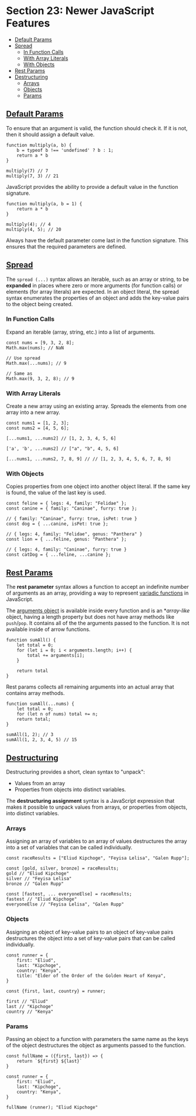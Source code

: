 # Section 23: Newer JavaScript Features

- [Default Params](#default-params)
- [Spread](#spread)
  - [In Function Calls](#in-function-calls)
  - [With Array Literals](#with-array-literals)
  - [With Objects](#with-objects)
- [Rest Params](#rest-params)
- [Destructuring](#destructuring)
  - [Arrays](#arrays)
  - [Objects](#objects)
  - [Params](#params)

## [Default Params](https://developer.mozilla.org/en-US/docs/Web/JavaScript/Reference/Functions/Default_parameters)
To ensure that an argument is valid, the function should check it. If it is not, then it should assign a default value.

```
function multiply(a, b) {
    b = typeof b !== 'undefined' ? b : 1;
    return a * b
}

multiply(7) // 7
multiply(7, 3) // 21
```

JavaScript provides the ability to provide a default value in the function signature.

```
function multiply(a, b = 1) {
    return a * b
}

multiply(4); // 4
multiply(4, 5); // 20
```

Always have the default parameter come last in the function signature. This ensures that the required parameters are defined.

## [Spread](https://developer.mozilla.org/en-US/docs/Web/JavaScript/Reference/Operators/Spread_syntax)
The `spread (...)` syntax allows an iterable, such as an array or string, to be **expanded** in places where zero or more arguments (for function calls) or elements (for array literals) are expected. In an object literal, the spread syntax enumerates the properties of an object and adds the key-value pairs to the object being created.

### In Function Calls
Expand an iterable (array, string, etc.) into a list of arguments.

```
const nums = [9, 3, 2, 8];
Math.max(nums); // NaN

// Use spread
Math.max(...nums); // 9

// Same as
Math.max(9, 3, 2, 8); // 9
```

### With Array Literals
Create a new array using an existing array. Spreads the elements from one array into a new array.

```
const nums1 = [1, 2, 3];
const nums2 = [4, 5, 6];

[...nums1, ...nums2] // [1, 2, 3, 4, 5, 6]

['a', 'b', ...nums2] // ["a", "b", 4, 5, 6]

[...nums1, ...nums2, 7, 8, 9] // // [1, 2, 3, 4, 5, 6, 7, 8, 9]
```

### With Objects
Copies properties from one object into another object literal. If the same key is found, the value of the last key is used.

```
const feline = { legs: 4, family: "Felidae" };
const canine = { family: "Caninae", furry: true };

// { family: "Caninae", furry: true, isPet: true }
const dog = { ...canine, isPet: true };

// { legs: 4, family: "Felidae", genus: "Panthera" }
const lion = { ...feline, genus: "Panthera" };

// { legs: 4, family: "Caninae", furry: true }
const catDog = { ...feline, ...canine };
```

## [Rest Params](https://developer.mozilla.org/en-US/docs/Web/JavaScript/Reference/Functions/rest_parameters)
The **rest parameter** syntax allows a function to accept an indefinite number of arguments as an array, providing a way to represent [variadic functions](https://en.wikipedia.org/wiki/Variadic_function) in JavaScript.

The [arguments object](https://developer.mozilla.org/en-US/docs/Web/JavaScript/Reference/Functions/arguments) is available inside every function and is an **array-like* object, having a length property but does not have array methods like `push`/`pop`. It contains all of the the arguments passed to the function. It is not available inside of arrow functions.

```
function sumAll() {
    let total = 0;
    for (let i = 0; i < arguments.length; i++) {
        total += arguments[i];
    }

    return total
}
```

Rest params collects all remaining arguments into an actual array that contains array methods.
```
function sumAll(...nums) {
    let total = 0;
    for (let n of nums) total += n;
    return total;
}

sumAll(1, 2); // 3
sumAll(1, 2, 3, 4, 5) // 15
```

## [Destructuring](https://developer.mozilla.org/en-US/docs/Web/JavaScript/Reference/Operators/Destructuring_assignment)
Destructuring provides a short, clean syntax to "unpack":
- Values from an array
- Properties from objects into distinct variables.

The **destructuring assignment** syntax is a JavaScript expression that makes it possible to unpack values from arrays, or properties from objects, into distinct variables.

### Arrays
Assigning an array of variables to an array of values destructures the array into a set of variables that can be called individually.

```
const raceResults = ["Eliud Kipchoge", "Feyisa Lelisa", "Galen Rupp"];

const [gold, silver, bronze] = raceResults;
gold // "Eliud Kipchoge"
silver // "Feyisa Lelisa"
bronze // "Galen Rupp"

const [fastest, ... everyoneElse] = raceResults;
fastest // "Eliud Kipchoge"
everyoneElse // "Feyisa Lelisa", "Galen Rupp"
```

### Objects
Assigning an object of key-value pairs to an object of key-value pairs destructures the object into a set of key-value pairs that can be called individually.

```
const runner = {
    first: "Eliud",
    last: "Kipchoge",
    country: "Kenya",
    title: "Elder of the Order of the Golden Heart of Kenya",
}

const {first, last, country} = runner;

first // "Eliud"
last // "Kipchoge"
country // "Kenya"
```

### Params
Passing an object to a function with parameters the same name as the keys of the object destructures the object as arguments passed to the function.

```
const fullName = ({first, last}) => {
    return `${first} ${last}`
}

const runner = {
    first: "Eliud",
    last: "Kipchoge",
    country: "Kenya",
}

fullName (runner); "Eliud Kipchoge"
```